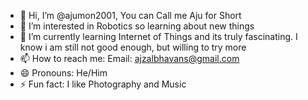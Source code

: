 - 👋 Hi, I’m @ajumon2001, You can Call me Aju for Short
- 👀 I’m interested in Robotics so learning about new things
- 🌱 I’m currently learning Internet of Things and its truly fascinating. I know i am still not good enough, but willing to try more
- 📫 How to reach me: Email: ajzalbhavans@gmail.com
- 😄 Pronouns: He/Him
- ⚡ Fun fact: I like Photography and Music

<!---
ajumon2001/ajumon2001 is a ✨ special ✨ repository because its `README.md` (this file) appears on your GitHub profile.
You can click the Preview link to take a look at your changes.
--->

